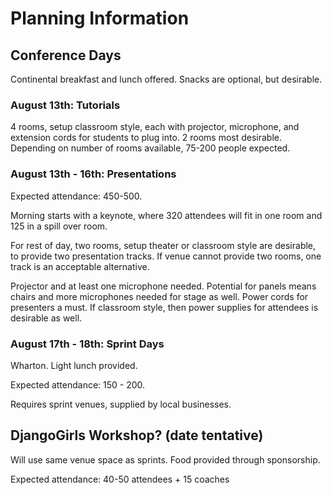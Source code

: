 # Planning Information

## Conference Days

Continental breakfast and lunch offered. Snacks are optional, but desirable.

### August 13th: Tutorials

4 rooms, setup classroom style, each with projector, microphone, and extension cords for students to plug into. 2 rooms most desirable. Depending on number of rooms available, 75-200 people expected.

### August 13th - 16th: Presentations

Expected attendance: 450-500.

Morning starts with a keynote, where 320 attendees will fit in one room and 125 in a spill over room.

For rest of day, two rooms, setup theater or classroom style are desirable, to provide two presentation tracks. If venue cannot provide two rooms, one track is an acceptable alternative.

Projector and at least one microphone needed. Potential for panels means chairs and more microphones needed for stage as well. Power cords for presenters a must. If classroom style, then power supplies for attendees is desirable as well.

### August 17th - 18th: Sprint Days

Wharton. Light lunch provided.

Expected attendance: 150 - 200.

Requires sprint venues, supplied by local businesses.

## DjangoGirls Workshop? (date tentative)

Will use same venue space as sprints. Food provided through sponsorship.

Expected attendance: 40-50 attendees + 15 coaches
